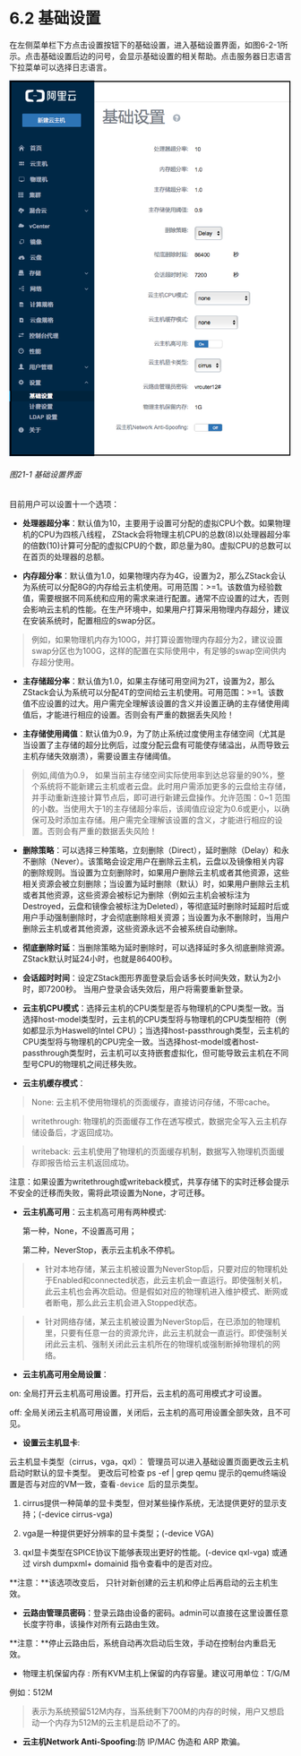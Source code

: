 # 6.2 基础设置

在左侧菜单栏下方点击设置按钮下的基础设置，进入基础设置界面，如图6-2-1所示。点击基础设置后边的问号，会显示基础设置的相关帮助。点击服务器日志语言下拉菜单可以选择日志语言。
 
![png](../images/21-1.png "图21-1 基础设置界面")
###### 图21-1 基础设置界面  

目前用户可以设置十一个选项：

- **处理器超分率**：默认值为10，主要用于设置可分配的虚拟CPU个数。如果物理机的CPU为四核八线程， ZStack会将物理主机CPU的总数(8)以处理器超分率的倍数(10)计算可分配的虚拟CPU的个数，即总量为80。虚拟CPU的总数可以在首页的处理器的总额。

- **内存超分率**：默认值为1.0，如果物理内存为4G，设置为2，那么ZStack会认为系统可以分配8G的内存给云主机使用。可用范围：>=1。该数值为经验数值，需要根据不同系统和应用的需求来进行配置。通常不应设置的过大，否则会影响云主机的性能。在生产环境中，如果用户打算采用物理内存超分，建议在安装系统时，配置相应的swap分区。

> 例如，如果物理机内存为100G，并打算设置物理内存超分为2，建议设置swap分区也为100G，这样的配置在实际使用中，有足够的swap空间供内存超分使用。

- **主存储超分率**：默认值为1.0，如果主存储可用空间为2T，设置为2，那么ZStack会认为系统可以分配4T的空间给云主机使用。可用范围：>=1。该数值不应设置的过大。用户需完全理解该设置的含义并设置正确的主存储使用阈值后，才能进行相应的设置。否则会有严重的数据丢失风险！

- **主存储使用阈值**：默认值为0.9，为了防止系统过度使用主存储空间（尤其是当设置了主存储的超分比例后，过度分配云盘有可能使存储溢出，从而导致云主机存储失效崩溃），需要设置主存储阈值。

> 例如,阈值为0.9， 如果当前主存储空间实际使用率到达总容量的90%，整个系统将不能新建云主机或者云盘。此时用户需添加更多的云盘给主存储，并手动重新连接计算节点后，即可进行新建云盘操作。允许范围：0~1 范围的小数。当使用大于1的主存储超分率后，该阈值应设定为0.6或更小，以确保可及时添加主存储。用户需完全理解该设置的含义，才能进行相应的设置。否则会有严重的数据丢失风险！

- **删除策略**：可以选择三种策略，立刻删除（Direct），延时删除（Delay）和永不删除（Never）。该策略会设定用户在删除云主机，云盘以及镜像相关内容的删除规则。当设置为立刻删除时，如果用户删除云主机或者其他资源，这些相关资源会被立刻删除；当设置为延时删除（默认）时，如果用户删除云主机或者其他资源，这些资源会被标记为删除（例如云主机会被标注为Destroyed，云盘和镜像会被标注为Deleted），等彻底延时删除时延超时后或用户手动强制删除时，才会彻底删除相关资源；当设置为永不删除时，当用户删除云主机或者其他资源，这些资源永远不会被系统自动删除。

- **彻底删除时延**：当删除策略为延时删除时，可以选择延时多久彻底删除资源。ZStack默认时延24小时，也就是86400秒。 

- **会话超时时间**：设定ZStack图形界面登录后会话多长时间失效，默认为2小时，即7200秒。 当用户登录会话失效后，用户将需要重新登录。

- **云主机CPU模式**：选择云主机的CPU类型是否与物理机的CPU类型一致。当选择host-model类型时，云主机的CPU类型将与物理机的CPU类型相符（例如都显示为Haswell的Intel CPU）；当选择host-passthrough类型，云主机的CPU类型将与物理机的CPU完全一致。当选择host-model或者host-passthrough类型时，云主机可以支持嵌套虚拟化，但可能导致云主机在不同型号CPU的物理机之间迁移失败。

- **云主机缓存模式**：

> None: 云主机不使用物理机的页面缓存，直接访问存储，不带cache。

> writethrough: 物理机的页面缓存工作在透写模式，数据完全写入云主机存储设备后，才返回成功。

> writeback: 云主机使用了物理机的页面缓存机制，数据写入物理机页面缓存即报告给云主机返回成功。

注意：如果设置为writethrough或writeback模式，共享存储下的实时迁移会提示不安全的迁移而失败，需将此项设置为None，才可迁移。

- **云主机高可用**：云主机高可用有两种模式: 

  第一种，None，不设置高可用；

  第二种，NeverStop，表示云主机永不停机。

> * 针对本地存储，某云主机被设置为NeverStop后，只要对应的物理机处于Enabled和connected状态，此云主机会一直运行。即使强制关机，此云主机也会再次启动。但是假如对应的物理机进入维护模式、断网或者断电，那么此云主机会进入Stopped状态。

> * 针对网络存储，某云主机被设置为NeverStop后，在已添加的物理机里，只要有任意一台的资源允许，此云主机就会一直运行。即使强制关闭此云主机、强制关闭此云主机所在的物理机或强制断掉物理机的网络。

- **云主机高可用全局设置**：

on: 全局打开云主机高可用设置。打开后，云主机的高可用模式才可设置。
 
off: 全局关闭云主机高可用设置，关闭后，云主机的高可用设置全部失效，且不可见。

* **设置云主机显卡**:

云主机显卡类型（cirrus，vga，qxl）：
管理员可以进入基础设置页面更改云主机启动时默认的显卡类型。
更改后可检查 ps -ef | grep qemu 提示的qemu终端设置是否与对应的VM一致，查看`-device `后的显示类型。

1. cirrus提供一种简单的显卡类型，但对某些操作系统，无法提供更好的显示支持；(-device cirrus-vga)

2. vga是一种提供更好分辨率的显卡类型；(-device VGA)

3. qxl显卡类型在SPICE协议下能够表现出更好的性能。(-device qxl-vga)
或通过 virsh dumpxml+ domainid 指令查看中的是否对应。

**注意：**该选项改变后， 只针对新创建的云主机和停止后再启动的云主机生效。

* **云路由管理员密码**：登录云路由设备的密码。admin可以直接在这里设置任意长度字符串，该操作对所有云路由生效。

**注意：**停止云路由后，系统自动再次启动后生效，手动在控制台内重启无效。
 
* 物理主机保留内存
:
所有KVM主机上保留的内存容量。建议可用单位：T/G/M

例如：512M

> 表示为系统预留512M内存，当系统剩下700M的内存的时候，用户又想启动一个内存为512M的云主机是启动不了的。

* **云主机Network Anti-Spoofing**:防 IP/MAC 伪造和 ARP 欺骗。

